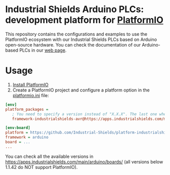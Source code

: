 # Industrial Shields Arduino PLCs: development platform for [PlatformIO](https://platformio.org)

This repository contains the configurations and examples to use the PlatformIO ecosystem with our Industrial Shields PLCs based on Arduino open-source hardware. You can check the documentation of our Arduino-based PLCs in our [web page](https://www.industrialshields.com/industrial-plc-based-on-arduino-original-boards-automation-solutions-202209-lp).

# Usage

1. [Install PlatformIO](https://platformio.org)
2. Create a PlatformIO project and configure a platform option in the [platformio.ini](https://docs.platformio.org/page/projectconf.html) file:

``` ini
[env]
platform_packages =
   ; You need to specify a version instead of "X.X.X". The last one when this README was updated is 1.1.42.
   framework-industrialshields-avr@https://apps.industrialshields.com/main/arduino/boards/industrialshields-boards-avr-X.X.X.tar.bz2

[env:board]
platform = https://github.com/Industrial-Shields/platform-industrialshields-avr.git
framework = arduino
board = ...
...
```

You can check all the available versions in https://apps.industrialshields.com/main/arduino/boards/ (all versions below 1.1.42 do NOT support PlatformIO).

